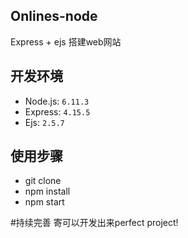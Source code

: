 ## Onlines-node
Express + ejs 搭建web网站

## 开发环境

- Node.js: `6.11.3`
- Express: `4.15.5`
- Ejs: `2.5.7`

## 使用步骤
- git clone
- npm install
- npm start

#持续完善 寄可以开发出来perfect project!
